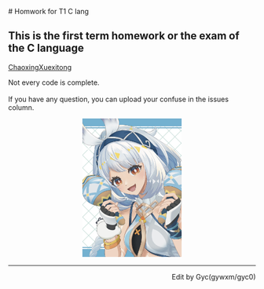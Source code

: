   \# Homwork for T1 C lang
## This is the first term homework or the exam of the C language  
[ChaoxingXuexitong](http://xuexi365.net/ "学习是一种信仰")

Not every code is complete.<br>
<br>
If you have any question, you can upload your confuse in the issues column.<br>
<p align="center"><img src="/img/122097879_p0.jpg" width="40%" herf="http://xuexi365.net/"></p>

***

<p align="right">Edit by Gyc(gywxm/gyc0)</p>
